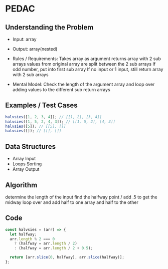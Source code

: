 # PEDAC

## Understanding the Problem

- Input:
  array
- Output:
  array(nested)

- Rules / Requirements:
  Takes array as argument
  returns array with 2 sub arrays
  values from original array are split between the 2 sub arrays
  If odd number, put into first sub array
  If no input or 1 input, still return array with 2 sub arrays

- Mental Model:
  Check the length of the argument array and loop over adding values to the different sub return arrays

## Examples / Test Cases

```js
halvsies([1, 2, 3, 4]); // [[1, 2], [3, 4]]
halvsies([1, 5, 2, 4, 3]); // [[1, 5, 2], [4, 3]]
halvsies([5]); // [[5], []]
halvsies([]); // [[], []]
```

## Data Structures

- Array
  Input
- Loops
  Sorting
- Array
  Output

## Algorithm

determine the length of the input
find the halfway point / add .5 to get the midway
loop over and add half to one array and half to the other

## Code

```js
const halvsies = (arr) => {
  let halfway;
  arr.length % 2 === 0
    ? (halfway = arr.length / 2)
    : (halfway = arr.length / 2 + 0.5);

  return [arr.slice(0, halfway), arr.slice(halfway)];
};
```
